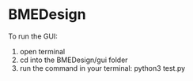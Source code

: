 # BMEDesign

To run the GUI:
1. open terminal
2. cd into the BMEDesign/gui folder
3. run the command in your terminal:
  python3 test.py
